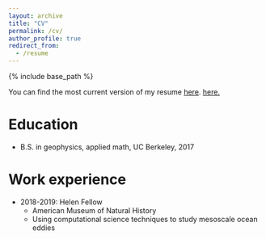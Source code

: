 ```yaml
---
layout: archive
title: "CV"
permalink: /cv/
author_profile: true
redirect_from:
  - /resume
---
```


{% include base_path %}

You can find the most current version of my resume [here](https://github.com/katyabbott/katyabbott.github.io/raw/master/assets/KatyAbbott_resume_web.pdf).
<a href="katyabbott.github.io/_pdfs/KatyAbbott_resume_web.pdf" target="_blank">here.</a>

Education
======
* B.S. in geophysics, applied math, UC Berkeley, 2017

Work experience
======
* 2018-2019: Helen Fellow 
  * American Museum of Natural History
  * Using computational science techniques to study mesoscale ocean eddies
  
<!-- Skills
======
* Skill 1
* Skill 2
  * Sub-skill 2.1
  * Sub-skill 2.2
  * Sub-skill 2.3
* Skill 3

Publications
======
  <ul>{% for post in site.publications %}
    {% include archive-single-cv.html %}
  {% endfor %}</ul>
  
Talks
======
  <ul>{% for post in site.talks %}
    {% include archive-single-talk-cv.html %}
  {% endfor %}</ul>
  
Teaching
======
  <ul>{% for post in site.teaching %}
    {% include archive-single-cv.html %}
  {% endfor %}</ul>
  
Service and leadership
======
* Currently signed in to 43 different slack teams -->

